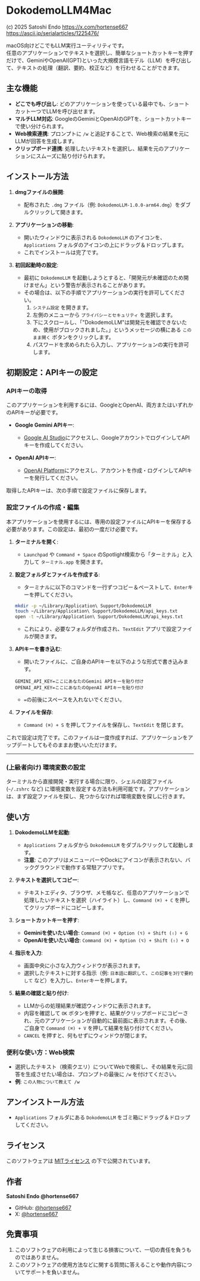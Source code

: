 # DokodemoLLM4Mac

(c) 2025 Satoshi Endo
https://x.com/hortense667 https://ascii.jp/serialarticles/1225476/

macOS向けどこでもLLM実行ユーティリティです。  
任意のアプリケーションでテキストを選択し、簡単なショートカットキーを押すだけで、GeminiやOpenAI(GPT)といった大規模言語モデル（LLM）を呼び出して、テキストの処理（翻訳、要約、校正など）を行わせることができます。

## 主な機能

-   **どこでも呼び出し**: どのアプリケーションを使っている最中でも、ショートカット一つでLLMを呼び出せます。
-   **マルチLLM対応**: GoogleのGeminiとOpenAIのGPTを、ショートカットキーで使い分けられます。
-   **Web検索連携**: プロンプトに `/w` と追記することで、Web検索の結果を元にLLMが回答を生成します。
-   **クリップボード連携**: 処理したいテキストを選択し、結果を元のアプリケーションにスムーズに貼り付けられます。

## インストール方法

1.  **dmgファイルの展開**:
    -   配布された `.dmg` ファイル（例: `DokodemoLLM-1.0.0-arm64.dmg`）をダブルクリックして開きます。

2.  **アプリケーションの移動**:
    -   開いたウィンドウに表示される `DokodemoLLM` のアイコンを、`Applications` フォルダのアイコンの上にドラッグ＆ドロップします。
    -   これでインストールは完了です。

3.  **初回起動時の設定**:
    -   最初に `DokodemoLLM` を起動しようとすると、「開発元が未確認のため開けません」という警告が表示されることがあります。
    -   その場合は、以下の手順でアプリケーションの実行を許可してください。
        1.  `システム設定` を開きます。
        2.  左側のメニューから `プライバシーとセキュリティ` を選択します。
        3.  下にスクロールし、「"DokodemoLLM"は開発元を確認できないため、使用がブロックされました。」というメッセージの横にある `このまま開く` ボタンをクリックします。
        4.  パスワードを求められたら入力し、アプリケーションの実行を許可します。

## 初期設定：APIキーの設定

### APIキーの取得

このアプリケーションを利用するには、GoogleとOpenAI、両方またはいずれかのAPIキーが必要です。

-   **Google Gemini APIキー**:
    -   [Google AI Studio](https://aistudio.google.com/app/apikey)にアクセスし、GoogleアカウントでログインしてAPIキーを作成してください。

-   **OpenAI APIキー**:
    -   [OpenAI Platform](https://platform.openai.com/api-keys)にアクセスし、アカウントを作成・ログインしてAPIキーを発行してください。

取得したAPIキーは、次の手順で設定ファイルに保存します。

### 設定ファイルの作成・編集

本アプリケーションを使用するには、専用の設定ファイルにAPIキーを保存する必要があります。この設定は、最初の一度だけ必要です。

1.  **ターミナルを開く**:
    -   `Launchpad` や `Command + Space` のSpotlight検索から「ターミナル」と入力して `ターミナル.app` を開きます。

2.  **設定フォルダとファイルを作成する**:
    -   ターミナルに以下のコマンドを一行ずつコピー＆ペーストして、`Enter`キーを押してください。
    
    ```bash
    mkdir -p ~/Library/Application\ Support/DokodemoLLM
    touch ~/Library/Application\ Support/DokodemoLLM/api_keys.txt
    open -t ~/Library/Application\ Support/DokodemoLLM/api_keys.txt
    ```
    -   これにより、必要なフォルダが作成され、`TextEdit` アプリで設定ファイルが開きます。

3.  **APIキーを書き込む**:
    -   開いたファイルに、ご自身のAPIキーを以下のような形式で書き込みます。
    
    ```
    GEMINI_API_KEY=ここにあなたのGemini APIキーを貼り付け
    OPENAI_API_KEY=ここにあなたのOpenAI APIキーを貼り付け
    ```
    -   `=`の前後にスペースを入れないでください。

4.  **ファイルを保存**:
    -   `Command (⌘) + S` を押してファイルを保存し、`TextEdit` を閉じます。

これで設定は完了です。このファイルは一度作成すれば、アプリケーションをアップデートしてもそのままお使いいただけます。

---
### (上級者向け) 環境変数の設定
ターミナルから直接開発・実行する場合に限り、シェルの設定ファイル (`~/.zshrc` など) に環境変数を設定する方法も利用可能です。アプリケーションは、まず設定ファイルを探し、見つからなければ環境変数を探しに行きます。

## 使い方

1.  **DokodemoLLMを起動**:
    -   `Applications` フォルダから `DokodemoLLM` をダブルクリックして起動します。
    -   **注意**: このアプリはメニューバーやDockにアイコンが表示されない、バックグラウンドで動作する常駐アプリです。

2.  **テキストを選択してコピー**:
    -   テキストエディタ、ブラウザ、メモ帳など、任意のアプリケーションで処理したいテキストを選択（ハイライト）し、`Command (⌘) + C` を押してクリップボードにコピーします。

3.  **ショートカットキーを押す**:
    -   **Geminiを使いたい場合**: `Command (⌘) + Option (⌥) + Shift (⇧) + G`
    -   **OpenAIを使いたい場合**: `Command (⌘) + Option (⌥) + Shift (⇧) + O`

4.  **指示を入力**:
    -   画面中央に小さな入力ウィンドウが表示されます。
    -   選択したテキストに対する指示（例: `日本語に翻訳して`、`この記事を3行で要約して` など）を入力し、`Enter`キーを押します。

5.  **結果の確認と貼り付け**:
    -   LLMからの処理結果が確認ウィンドウに表示されます。
    -   内容を確認して `OK` ボタンを押すと、結果がクリップボードにコピーされ、元のアプリケーションが自動的に最前面に表示されます。その後、ご自身で `Command (⌘) + V` を押して結果を貼り付けてください。
    -   `CANCEL` を押すと、何もせずにウィンドウが閉じます。

### 便利な使い方：Web検索

-   選択したテキスト（検索クエリ）についてWebで検索し、その結果を元に回答を生成させたい場合は、プロンプトの最後に `/w` を付けてください。
-   **例**: `この人物について教えて /w`

## アンインストール方法

-   `Applications` フォルダにある `DokodemoLLM` をゴミ箱にドラッグ＆ドロップしてください。

## ライセンス

このソフトウェアは [MITライセンス](LICENSE) の下で公開されています。


## 作者

**Satoshi Endo @hortense667**

- GitHub: [@hortense667](https://github.com/hortense667)
- X: [@hortense667](https://x.com/hortense667)

## 免責事項
1. このソフトウェアの利用によって生じる損害について、一切の責任を負うものではありません。
2. このソフトウェアの使用方法などに関する質問に答えることや動作内容についてサポートを負いません。
